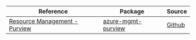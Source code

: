 | Reference | Package | Source |
|---|---|---|
|[Resource Management - Purview](mgmt-purview-readme.md)|[azure-mgmt-purview](https://pypi.org/project/azure-mgmt-purview)|[Github](https://github.com/Azure/azure-sdk-for-python)|
